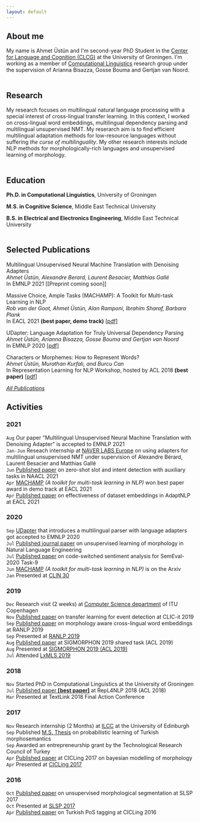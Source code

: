 ```yaml
---
layout: default
---
```


## About me
My name is Ahmet Üstün and I'm second-year PhD Student in the [Center for Language and Cognition (CLCG)](https://www.rug.nl/research/clcg/) at the University of Groningen. I'm working as a member of [Computational Linguistics](https://www.rug.nl/research/clcg/research/cl/) research group under the supervision of Arianna Bisazza, Gosse Bouma and Gertjan van Noord. <br><br>

## Research

My research focuses on multilingual natural language processing with a special interest of cross-lingual transfer learning. In this context, I worked on cross-lingual word embeddings, multilingual dependency parsing and multilingual unsupervised NMT. My reserarch aim is to find efficient multilingual adaptation methods for low-resource languages without suffering _the curse of multilinguality_. My other research interests include NLP methods for morphologically-rich languages and unsupervised learning of morphology. <br><br>

## Education
**Ph.D. in Computational Linguistics**, University of Groningen

**M.S. in Cognitive Science**, Middle East Technical University

**B.S. in Electrical and Electronics Engineering**, Middle East Technical University <br><br>

## Selected Publications
Multilingual Unsupervised Neural Machine Translation with Denoising Adapters <br>
_Ahmet Üstün, Alexandre Berard, Laurent Besacier, Matthias Gallé_ <br>
In EMNLP 2021 [[Preprint coming soon]]

Massive Choice, Ample Tasks (MACHAMP): A Toolkit for Multi-task Learning in NLP <br>
_Rob van der Goot, Ahmet Üstün, Alan Ramponi, Ibrahim Sharaf, Barbara Plank_ <br>
In EACL 2021 **(best paper, demo track)** [[pdf]](https://arxiv.org/pdf/2005.14672.pdf)

UDapter: Language Adaptation for Truly Universal Dependency Parsing <br>
_Ahmet Üstün, Arianna Bisazza, Gosse Bouma and Gertjan van Noord_ <br>
In EMNLP 2020 [[pdf]](https://arxiv.org/abs/2004.14327)

Characters or Morphemes: How to Represent Words? <br>
_Ahmet Üstün, Murathan Kurfalı, and Burcu Can_ <br>
In Representation Learning for NLP Workshop, hosted by ACL 2018 **(best paper)** [[pdf]](https://www.aclweb.org/anthology/R19-1140/)

[_All Publications_](./publication.html)

## Activities

### 2021
`Aug` Our paper "Multilingual Unsupervised Neural Machine Translation with Denoising Adapter" is accepted to EMNLP 2021
<br>`Jan-Jun` Reseach internship at [NAVER LABS Europe](https://europe.naverlabs.com/) on using adapters for multilingual unsupervised NMT under supervision of Alexandre Bérard, Laurent Besacier and Matthias Gallé
<br>`Jun` [Published paper](https://arxiv.org/abs/2105.07316) on zero-shot slot and intent detection with auxiliary tasks in NAACL 2021 
<br>`Apr` [MACHAMP](https://arxiv.org/pdf/2005.14672.pdf) <i> (A toolkit for multi-task learning in NLP)</i> won best paper award in demo track at EACL 2021 
<br>`Apr` [Published paper](https://arxiv.org/abs/2105.07316) on effectiveness of dataset embeddings in AdaptNLP at EACL 2021

### 2020
`Sep` [UDapter](https://arxiv.org/abs/2004.14327) that introduces a multilingual parser with language adapters got accepted to EMNLP 2020
<br>`Jul` [Published journal paper](http://dx.doi.org/10.1017/S1351324920000406) on unsupervised learning of morphology in Natural Language Engineering
<br>`Jul` [Published paper](https://arxiv.org/pdf/2007.12544.pdf) on code-switched sentiment analysis for SemEval-2020 Task-9 
<br>`Jun` [MACHAMP](https://arxiv.org/pdf/2005.14672.pdf) <i> (A toolkit for multi-task learning in NLP)</i> is on the Arxiv
<br>`Jan` Presented at [CLIN 30](https://clin30.sites.uu.nl/)

### 2019
`Dec` Research visit (2 weeks) at [Computer Science department](https://en.itu.dk/research/departments/computer-science-department) of ITU Copenhagen
<br>`Nov`  [Published paper](http://ceur-ws.org/Vol-2481/paper15.pdf) on transfer learning for event detection at CLIC-it 2019 
<br>`Sep`  [Published paper](https://www.aclweb.org/anthology/R19-1140/) on morphology aware cross-lingual word embeddings at RANLP 2019
<br>`Sep`  Presented at [RANLP 2019](http://ranlp.org/archive/ranlp2019/start.php)
<br>`Aug`  [Published paper](https://www.aclweb.org/anthology/W19-4206/) at SIGMORPHON 2019 shared task (ACL 2019)
<br>`Aug`  Presented at [SIGMORPHON 2019 (ACL 2019)](https://sigmorphon.github.io/workshops/2019/)
<br>`Jul`  Attended [LxMLS 2019](http://lxmls.it.pt/2019/)

### 2018
`Nov` Started PhD in Computational Linguistics at the University of Groningen
<br>`Jul` [Published paper **[best paper]**](https://www.aclweb.org/anthology/W18-3019/) at RepL4NLP 2018 (ACL 2018)
<br>`Mar` Presented at TextLink 2018 Final Action Conference

### 2017
`Nov` Research internship (2 Months) at [ILCC](http://web.inf.ed.ac.uk/ilcc) at the University of Edinburgh
<br>`Sep` Published [M.S. Thesis](http://etd.lib.metu.edu.tr/upload/12621487/index.pdf) on probabilistic learning of Turkish morphosemantics
<br>`Sep` Awarded an entrepreneurship grant by the Technological Research Council of Turkey
<br>`Apr` [Published paper](https://arxiv.org/pdf/1704.07329.pdf) at CICLing 2017 on bayesian modelling of morphology 
<br>`Apr` Presented at [CICLing 2017](https://www.cicling.org/2017/)

### 2016
`Oct` [Published paper](https://drive.google.com/file/d/1d0aYABZMVEk7P3geNMRxfZ9WmcdZP8oq/view) on unsupervised morphological segmentation at SLSP 2017
<br>`Oct` Presented at [SLSP 2017](http://grammars.grlmc.com/SLSP2016/)
<br>`Apr` [Published paper](https://arxiv.org/pdf/1703.03200.pdf) on Turkish PoS tagging at CICLing 2016 
